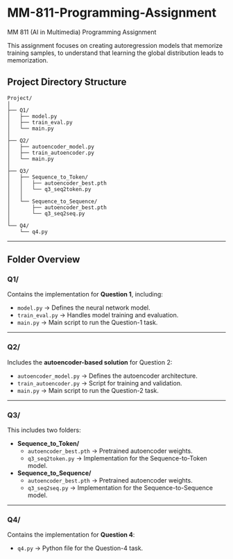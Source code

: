 # MM-811-Programming-Assignment
MM 811 (AI in Multimedia) Programming Assignment

This assignment focuses on creating autoregression models that memorize training samples, to understand that learning the global distribution leads to memorization.


## Project Directory Structure

```
Project/
│
├── Q1/
│   ├── model.py
│   ├── train_eval.py
│   └── main.py
│
├── Q2/
│   ├── autoencoder_model.py
│   ├── train_autoencoder.py
│   └── main.py
│
├── Q3/
│   ├── Sequence_to_Token/
│   │   ├── autoencoder_best.pth
│   │   └── q3_seq2token.py
│   │
│   └── Sequence_to_Sequence/
│       ├── autoencoder_best.pth
│       └── q3_seq2seq.py
│
└── Q4/
    └── q4.py
```

---

## Folder Overview

### **Q1/**
Contains the implementation for **Question 1**, including:
- `model.py` → Defines the neural network model.  
- `train_eval.py` → Handles model training and evaluation.  
- `main.py` → Main script to run the Question-1 task.  

---

### **Q2/**
Includes the **autoencoder-based solution** for Question 2:
- `autoencoder_model.py` → Defines the autoencoder architecture.  
- `train_autoencoder.py` → Script for training and validation.  
- `main.py` → Main script to run the Question-2 task.  

---

### **Q3/**
This includes two folders:
- **Sequence_to_Token/**
  - `autoencoder_best.pth` → Pretrained autoencoder weights.  
  - `q3_seq2token.py` → Implementation for the Sequence-to-Token model.  
- **Sequence_to_Sequence/**
  - `autoencoder_best.pth` → Pretrained autoencoder weights.  
  - `q3_seq2seq.py` → Implementation for the Sequence-to-Sequence model.  

---

### **Q4/**
Contains the implementation for **Question 4**:
- `q4.py` → Python file for the Question-4 task.  
